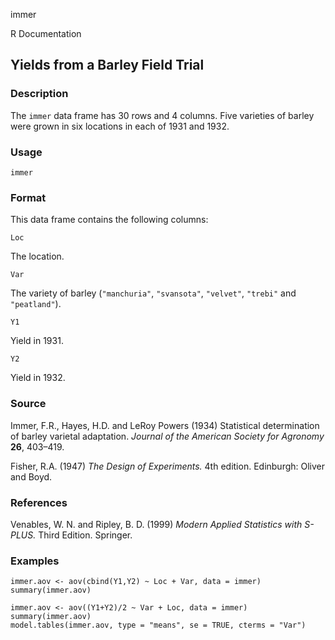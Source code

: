 immer

R Documentation

##  Yields from a Barley Field Trial

### Description

The `immer` data frame has 30 rows and 4 columns. Five varieties of barley
were grown in six locations in each of 1931 and 1932.

### Usage

    
    immer

### Format

This data frame contains the following columns:

`Loc`

The location.

`Var`

The variety of barley (`"manchuria"`, `"svansota"`, `"velvet"`, `"trebi"` and
`"peatland"`).

`Y1`

Yield in 1931.

`Y2`

Yield in 1932.

### Source

Immer, F.R., Hayes, H.D. and LeRoy Powers (1934) Statistical determination of
barley varietal adaptation. _Journal of the American Society for Agronomy_
**26**, 403–419.

Fisher, R.A. (1947) _The Design of Experiments._ 4th edition. Edinburgh:
Oliver and Boyd.

### References

Venables, W. N. and Ripley, B. D. (1999) _Modern Applied Statistics with
S-PLUS._ Third Edition. Springer.

### Examples

    
    immer.aov <- aov(cbind(Y1,Y2) ~ Loc + Var, data = immer)
    summary(immer.aov)
    
    immer.aov <- aov((Y1+Y2)/2 ~ Var + Loc, data = immer)
    summary(immer.aov)
    model.tables(immer.aov, type = "means", se = TRUE, cterms = "Var")

